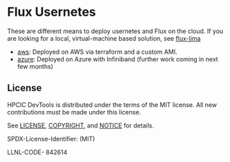 # Flux Usernetes

These are different means to deploy usernetes and Flux on the cloud. If you are looking for a local, virtual-machine based solution, see [flux-lima](https://github.com/converged-computing/flux-lima/tree/main/usernetes)

 - [aws](aws): Deployed on AWS via terraform and a custom AMI.
 - [azure](azure): Deployed on Azure with Infiniband (further work coming in next few months)

## License

HPCIC DevTools is distributed under the terms of the MIT license.
All new contributions must be made under this license.

See [LICENSE](https://github.com/converged-computing/cloud-select/blob/main/LICENSE),
[COPYRIGHT](https://github.com/converged-computing/cloud-select/blob/main/COPYRIGHT), and
[NOTICE](https://github.com/converged-computing/cloud-select/blob/main/NOTICE) for details.

SPDX-License-Identifier: (MIT)

LLNL-CODE- 842614
